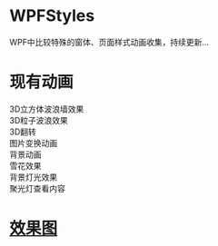 # WPFStyles
WPF中比较特殊的窗体、页面样式动画收集，持续更新...

# 现有动画
3D立方体波浪墙效果  
3D粒子波浪效果  
3D翻转  
图片变换动画  
背景动画  
雪花效果  
背景灯光效果  
聚光灯查看内容


# [效果图](https://zhuanlan.zhihu.com/p/459008647)